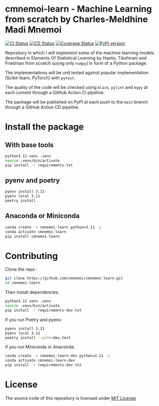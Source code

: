 # cmnemoi-learn - Machine Learning from scratch by Charles-Meldhine Madi Mnemoi

[![CI Status](https://github.com/cmnemoi/cmnemoi-learn/actions/workflows/continous_integration.yaml/badge.svg?branch=main)](https://github.com/cmnemoi/cmnemoi-learn/actions/workflows/continous_integration.yaml)
[![CD Status](https://github.com/cmnemoi/cmnemoi-learn/actions/workflows/create_github_release.yaml/badge.svg?branch=main)](https://github.com/cmnemoi/cmnemoi-learn/actions/workflows/create_github_release.yaml)
[![Coverage Status](https://coveralls.io/repos/github/cmnemoi/cmnemoi-learn/badge.svg?branch=main)](https://coveralls.io/github/cmnemoi/cmnemoi-learn?branch=main) 
[![PyPI version](https://badge.fury.io/py/cmnemoi-learn.svg)](https://badge.fury.io/py/cmnemoi-learn) 

Repository in which I will implement some of the machine learning models described in Elements Of Statistical Learning by Hastie, Tibshirani and Friedman from scratch (using only `numpy`) in form of a Python package.

The implementations will be unit tested against popular implementation (Scikit-learn, PyTorch) with `pytest`.

The quality of the code will be checked using `black`, `pylint` and `mypy` at each commit through a GitHub Action CI pipeline.

The package will be published on PyPI at each push to the `main` branch through a GitHub Action CD pipeline.

# Install the package

## With base tools
```bash
python3.11 venv .venv
source .venv/bin/activate
pip install -r requirements.txt
```

## pyenv and poetry
```bash
pyenv install 3.11
pyenv local 3.11
poetry install
```

## Anaconda or Miniconda
```bash
conda create -n cmnemoi-learn python=3.11 -y
conda activate cmnemoi-learn
pip install cmnemoi-learn
```

# Contributing

Clone the repo :
```bash
git clone https://github.com/cmnemoi/cmnemoi-learn.git
cd cmnemoi-learn
```

Then install dependencies. 

```bash
python3.11 venv .venv
source .venv/bin/activate
pip install -r requirements-dev.txt
```

If you run Poetry and pyenv:
```bash
pyenv install 3.11
pyenv local 3.11
poetry install --with=dev,test
```

If you run Miniconda or Anaconda: 
```bash
conda create -n cmnemoi-learn-dev python=3.11 -y
conda activate cmnemoi-learn-dev
pip install -r requirements-dev.txt
```

# License

The source code of this repository is licensed under [MIT License](LICENSE.md)
